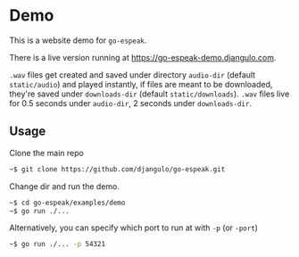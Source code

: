 # Demo

This is a website demo for `go-espeak`.

There is a live version running at <a target="_blank" rel="noopener noreferrer" href="https://go-espeak-demo.djangulo.com">https://go-espeak-demo.djangulo.com</a>.

`.wav` files get created and saved under directory `audio-dir` (default `static/audio`) and played instantly, if files are meant to be downloaded, they're saved under `downloads-dir` (default `static/downloads`). `.wav` files live for 0.5 seconds under `audio-dir`, 2 seconds under `downloads-dir`.

## Usage

Clone the main repo

```bash
~$ git clone https://github.com/djangulo/go-espeak.git
```

Change dir and run the demo.

```bash
~$ cd go-espeak/examples/demo
~$ go run ./...
```

Alternatively, you can specify which port to run at with `-p` (or `-port`)

```bash
~$ go run ./... -p 54321
```